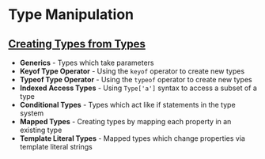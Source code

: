 # Type Manipulation

## [Creating Types from Types](https://www.typescriptlang.org/docs/handbook/2/types-from-types.html)

- **Generics** - Types which take parameters
- **Keyof Type Operator** - Using the `keyof` operator to create new types
- **Typeof Type Operator** - Using the `typeof` operator to create new types
- **Indexed Access Types** - Using `Type['a']` syntax to access a subset of a type
- **Conditional Types** - Types which act like if statements in the type system
- **Mapped Types** - Creating types by mapping each property in an existing type
- **Template Literal Types** - Mapped types which change properties via template literal strings

